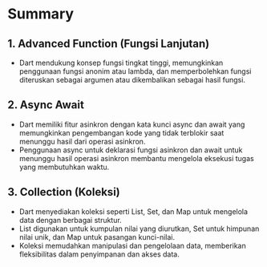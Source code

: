 # Summary

## 1. Advanced Function (Fungsi Lanjutan)

- Dart mendukung konsep fungsi tingkat tinggi, memungkinkan penggunaan fungsi anonim atau lambda, dan memperbolehkan fungsi diteruskan sebagai argumen atau dikembalikan sebagai hasil fungsi.

## 2. Async Await

- Dart memiliki fitur asinkron dengan kata kunci async dan await yang memungkinkan pengembangan kode yang tidak terblokir saat menunggu hasil dari operasi asinkron.
- Penggunaan async untuk deklarasi fungsi asinkron dan await untuk menunggu hasil operasi asinkron membantu mengelola eksekusi tugas yang membutuhkan waktu.

## 3. Collection (Koleksi)

- Dart menyediakan koleksi seperti List, Set, dan Map untuk mengelola data dengan berbagai struktur.
- List digunakan untuk kumpulan nilai yang diurutkan, Set untuk himpunan nilai unik, dan Map untuk pasangan kunci-nilai.
- Koleksi memudahkan manipulasi dan pengelolaan data, memberikan fleksibilitas dalam penyimpanan dan akses data.